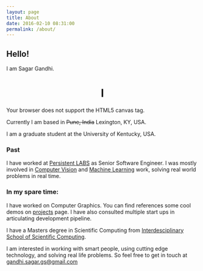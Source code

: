 ```yaml
---
layout: page
title: About
date: 2016-02-10 08:31:00
permalink: /about/
---
```


<!--
<div style="background-image:url(/images/background_4.png);
width:100%;height:100%;color:white;font-size:18px;">
-->

## Hello!  
  
I am Sagar Gandhi.
<h1 style = "text-align: center;" markdown = "1">I</h1>  
  
  
<canvas id="I_AM" width="0px" height="0px">
Your browser does not support the HTML5 canvas tag.
</canvas>

<script>
(function() {
var
// Obtain a reference to the canvas element
// using its id.
htmlCanvas = document.getElementById('I_AM'),
   // Obtain a graphics context on the
   // canvas element for drawing.
   ctx = htmlCanvas.getContext('2d');

// Start listening to resize events and
// draw canvas.
initialize();

function initialize() 
{
  // Register an event listener to
  // call the resizeCanvas() function each time
  // the window is resized.
  window.addEventListener('resize', resizeCanvas, false);
  // Draw canvas border for the first time.
  resizeCanvas();
}

// Display custom canvas.
// In this case it's a blue, 5 pixel border that
// resizes along with the browser window.
function redraw(width, height)
{
  var start = width/2;
  var margin = width * 0.01;
  var height = (width / 3) - (margin * 4);
  var end_step = width/4
  ctx.font = "16px Open Sans";
  var gradient = ctx.createLinearGradient(0, 0, width, 0);
  gradient.addColorStop("0",    "#0000FF");
  gradient.addColorStop("0.5",  "#FFFFDD");
  gradient.addColorStop("1.0",  "#DFDFDF");

  ctx.beginPath();
  
  var punch_1 = "MENTOR"
  ctx.moveTo(start - margin, 0);
  ctx.bezierCurveTo((start - height/3), 0 , (start - height/3), height , end_step*1, height);
  ctx.fillText(punch_1, (end_step*1) - (width*0.05), (height+3*margin))

  var punch_5 = "   TEACH"
  ctx.moveTo(start + margin, 0);
  ctx.bezierCurveTo((start + height/3), 0 , (start + height/3), height , end_step*3, height);
  ctx.fillText(punch_5, (end_step*3) - (width*0.05), (height+3*margin))

  var punch_2 = "LEARN"
  ctx.moveTo(start - margin, 0);
  ctx.bezierCurveTo((start - height*0.33), 0 , (start - height*0.16), height , end_step*1.5, height);
  ctx.fillText(punch_2, (end_step*1.5) - (width*0.05), (height+3*margin))

  var punch_4 = "RESEARCH"
  ctx.moveTo(start + margin, 0);
  ctx.bezierCurveTo((start + height*0.33), 0 , (start + height*0.16), height , end_step*2.5, height);
  ctx.fillText(punch_4, (end_step*2.5) - (width*0.05), (height+3*margin))

  var punch_5 = "CODE"
  ctx.moveTo(start, 0);
  ctx.bezierCurveTo((start ), 0 , (start ), height , end_step*2, height);
  ctx.fillText(punch_5, (end_step*2) - (width*0.025), (height+3*margin))


  ctx.stroke();
}

// Runs each time the DOM window resize event fires.
// Resets the canvas dimensions to match window,
// then draws the new borders accordingly.
function resizeCanvas()
{
  var width = 0;
  var height = 0;

  var contentElement = document.getElementsByClassName("content-box post")[0]
  width = htmlCanvas.width = (contentElement.clientWidth * 0.85)
  height = htmlCanvas.height = (contentElement.offsetWidth*0.85 * 0.33);

  redraw(width, height);
}

})();
</script>

<br>

Currently I am based in ~~Pune, India~~ Lexington, KY, USA.

I am a graduate student at the University of Kentucky, USA.

### Past

I have worked at [Persistent LABS](http://www.persistent.com/) as Senior Software Engineer. I was mostly involved in [Computer Vision](https://en.wikipedia.org/wiki/Computer_vision) and [Machine Learning](https://en.wikipedia.org/wiki/Machine_learning) work, solving real world problems in real time.

### In my spare time:

I have worked on Computer Graphics. You can find references some cool demos on [projects](http://www.sagargandhi.com/projects/) page. I have also consulted multiple start ups in articulating development pipeline.  

I have a Masters degree in Scientific Computing from [Interdesciplinary School of Scientific Computing](http://issc.unipune.ac.in/).  
  
I am interested in working with smart people, using cutting edge technology, and solving real life problems. So feel free to get in touch at gandhi.sagar.gs@gmail.com  
